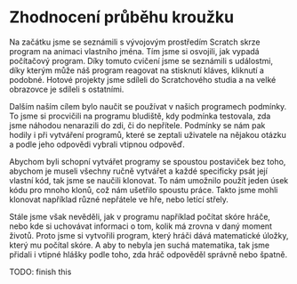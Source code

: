 # Zhodnocení průběhu kroužku

Na začátku jsme se seznámili s vývojovým prostředím Scratch skrze program na animaci vlastního jména. Tím jsme si osvojili, jak vypadá počítačový program. Díky tomuto cvičení jsme se seznámili s událostmi, díky kterým může náš program reagovat na stisknutí kláves, kliknutí a podobné. Hotové projekty jsme sdíleli do Scratchového studia a na velké obrazovce je sdíleli s ostatními. 

Dalším naším cílem bylo naučit se používat v našich programech podmínky. To jsme si procvičili na programu bludiště, kdy podmínka testovala, zda jsme náhodou nenarazili do zdi, či do nepřítele. Podmínky se nám pak hodily i při vytváření programů, které se zeptali uživatele na nějakou otázku a podle jeho odpovědi vybrali vtipnou odpověď.

Abychom byli schopní vytvářet programy se spoustou postaviček bez toho, abychom je museli všechny ručně vytvářet a každé specificky psát její vlastní kód, tak jsme se naučili klonovat. To nám umožnilo použít jeden úsek kódu pro mnoho klonů, což nám ušetřilo spoustu práce. Takto jsme mohli klonovat například různé nepřátele ve hře, nebo letící střely.

Stále jsme však nevěděli, jak v programu například počítat skóre hráče, nebo kde si uchovávat informaci o tom, kolik má zrovna v daný moment životů. Proto jsme si vytvořili program, který hráči dává matematické úložky, který mu počítal skóre. A aby to nebyla jen suchá matematika, tak jsme přidali i vtipné hlášky podle toho, zda hráč odpověděl správně nebo špatně.

TODO: finish this

